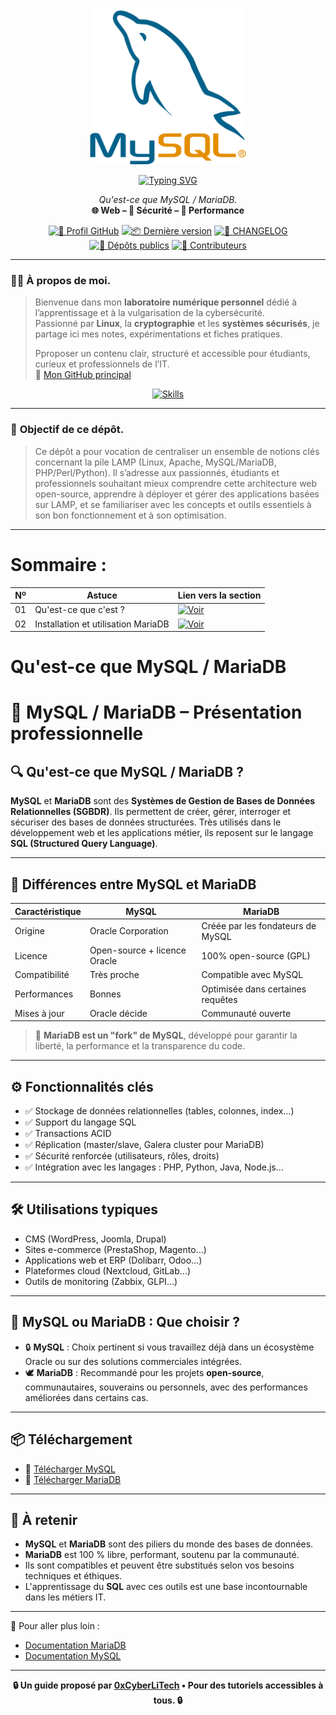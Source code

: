 <p align="center">
  <a href="https://github.com/0xCyberLiTech" target="_blank" rel="noopener">
    <img src="./images/mysql_logo.png" alt="Logo MySQL" width="250">
  </a>
</p>

<div align="center">

  <a href="https://github.com/0xCyberLiTech">
    <img src="https://readme-typing-svg.herokuapp.com?font=Fira+Code&size=32&pause=1000&color=D14A4A&center=true&vCenter=true&width=700&lines=SERVEUR+WEB+APACHE2;VirtualHosts+•+.htaccess+•+Sécurité;Guides+et+Bonnes+Pratiques" alt="Typing SVG" />
  </a>

  <p align="center">
    <em>Qu'est-ce que MySQL / MariaDB.</em><br>
    <b>🌐 Web – 🔐 Sécurité – 🚀 Performance</b>
  </p>

  [![🔗 Profil GitHub](https://img.shields.io/badge/Profil-GitHub-181717?logo=github&style=flat-square)](https://github.com/0xCyberLiTech)
  [![📦 Dernière version](https://img.shields.io/github/v/release/0xCyberLiTech/Apache2?label=version&style=flat-square&color=blue)](https://github.com/0xCyberLiTech/Apache2/releases/latest)
  [![📄 CHANGELOG](https://img.shields.io/badge/📄%20Changelog-Apache2-blue?style=flat-square)](https://github.com/0xCyberLiTech/Apache2/blob/main/CHANGELOG.md)
  [![📂 Dépôts publics](https://img.shields.io/badge/Dépôts-publics-blue?style=flat-square)](https://github.com/0xCyberLiTech?tab=repositories)
  [![👥 Contributeurs](https://img.shields.io/badge/👥%20Contributeurs-cliquez%20ici-007ec6?style=flat-square)](https://github.com/0xCyberLiTech/Apache2/graphs/contributors)

</div>

---

### 👨‍💻 **À propos de moi.**

> Bienvenue dans mon **laboratoire numérique personnel** dédié à l’apprentissage et à la vulgarisation de la cybersécurité.  
> Passionné par **Linux**, la **cryptographie** et les **systèmes sécurisés**, je partage ici mes notes, expérimentations et fiches pratiques.  
>  
> Pproposer un contenu clair, structuré et accessible pour étudiants, curieux et professionnels de l’IT.  
> 🔗 [Mon GitHub principal](https://github.com/0xCyberLiTech)

<p align="center">
  <a href="https://github.com/0xCyberLiTech" target="_blank" rel="noopener">
    <img src="https://skillicons.dev/icons?i=linux,debian,bash,docker,nginx,git,vim" alt="Skills" alt="Logo techno" width="300">
  </a>
</p>

---

### 🎯 **Objectif de ce dépôt.**

> Ce dépôt a pour vocation de centraliser un ensemble de notions clés concernant la pile LAMP (Linux, Apache, MySQL/MariaDB, PHP/Perl/Python). Il s’adresse aux passionnés, étudiants et professionnels souhaitant
> mieux comprendre cette architecture web open-source, apprendre à déployer et gérer des applications basées sur LAMP, et se familiariser avec les concepts et outils essentiels à son bon fonctionnement et à son
> optimisation.

---

# Sommaire :

| Nº  | Astuce                                     | Lien vers la section                           |
|-----|--------------------------------------------|-----------------------------------------------|
| 01  | Qu'est-ce que c'est ?                      | [![Voir](https://img.shields.io/badge/Voir-01-blue)](https://github.com/0xCyberLiTech/MySQL/blob/main/README.md)       |
| 02  | Installation et utilisation MariaDB        | [![Voir](https://img.shields.io/badge/Voir-02-blue)](#balise-02)       |


<a name="balise-01"></a>
# Qu'est-ce que MySQL / MariaDB

# 🐬 MySQL / MariaDB – Présentation professionnelle

## 🔍 Qu'est-ce que MySQL / MariaDB ?

**MySQL** et **MariaDB** sont des **Systèmes de Gestion de Bases de Données Relationnelles (SGBDR)**. Ils permettent de créer, gérer, interroger et sécuriser des bases de données structurées. Très utilisés dans le développement web et les applications métier, ils reposent sur le langage **SQL (Structured Query Language)**.

---

## 🧬 Différences entre MySQL et MariaDB

| Caractéristique       | MySQL                           | MariaDB                          |
|-----------------------|----------------------------------|----------------------------------|
| Origine               | Oracle Corporation              | Créée par les fondateurs de MySQL |
| Licence               | Open-source + licence Oracle    | 100% open-source (GPL)           |
| Compatibilité         | Très proche                     | Compatible avec MySQL            |
| Performances          | Bonnes                          | Optimisée dans certaines requêtes|
| Mises à jour          | Oracle décide                   | Communauté ouverte               |

> 📝 **MariaDB est un "fork" de MySQL**, développé pour garantir la liberté, la performance et la transparence du code.

---

## ⚙️ Fonctionnalités clés

- ✅ Stockage de données relationnelles (tables, colonnes, index…)
- ✅ Support du langage SQL
- ✅ Transactions ACID
- ✅ Réplication (master/slave, Galera cluster pour MariaDB)
- ✅ Sécurité renforcée (utilisateurs, rôles, droits)
- ✅ Intégration avec les langages : PHP, Python, Java, Node.js…

---

## 🛠️ Utilisations typiques

- CMS (WordPress, Joomla, Drupal)
- Sites e-commerce (PrestaShop, Magento…)
- Applications web et ERP (Dolibarr, Odoo…)
- Plateformes cloud (Nextcloud, GitLab…)
- Outils de monitoring (Zabbix, GLPI…)

---

## 🐬 MySQL ou MariaDB : Que choisir ?

- 🔒 **MySQL** : Choix pertinent si vous travaillez déjà dans un écosystème Oracle ou sur des solutions commerciales intégrées.
- 🕊️ **MariaDB** : Recommandé pour les projets **open-source**, communautaires, souverains ou personnels, avec des performances améliorées dans certains cas.

---

## 📦 Téléchargement

- 🔗 [Télécharger MySQL](https://dev.mysql.com/downloads/)
- 🔗 [Télécharger MariaDB](https://mariadb.org/download/)

---

## 🧠 À retenir

- **MySQL** et **MariaDB** sont des piliers du monde des bases de données.
- **MariaDB** est 100 % libre, performant, soutenu par la communauté.
- Ils sont compatibles et peuvent être substitués selon vos besoins techniques et éthiques.
- L'apprentissage du **SQL** avec ces outils est une base incontournable dans les métiers IT.

---

📘 Pour aller plus loin :
- [Documentation MariaDB](https://mariadb.com/kb/en/documentation/)
- [Documentation MySQL](https://dev.mysql.com/doc/)

---

<p align="center">
  <b>🔒 Un guide proposé par <a href="https://github.com/0xCyberLiTech">0xCyberLiTech</a> • Pour des tutoriels accessibles à tous. 🔒</b>
</p>
